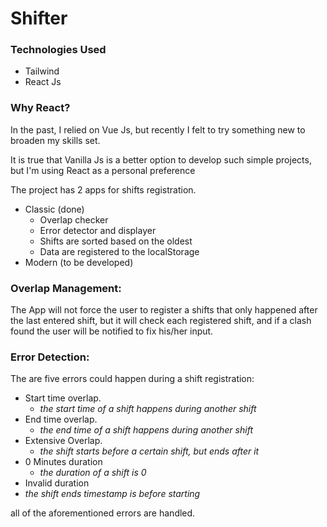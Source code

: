 # Shifter

### Technologies Used

- Tailwind
- React Js

### Why React?

In the past, I relied on Vue Js, but recently I felt to try something new to broaden my skills set.

It is true that Vanilla Js is a better option to develop such simple projects, but I'm using React as a personal preference

The project has 2 apps for shifts registration.

- Classic (done)
  - Overlap checker
  - Error detector and displayer
  - Shifts are sorted based on the oldest
  - Data are registered to the localStorage
- Modern (to be developed)

### **Overlap Management:**

The App will not force the user to register a shifts that only happened after the last entered shift, but it will check each registered shift, and if a clash found the user will be notified to fix his/her input.

### **Error Detection:**

The are five errors could happen during a shift registration:

- Start time overlap.
  - _the start time of a shift happens during another shift_
- End time overlap.
  - _the end time of a shift happens during another shift_
- Extensive Overlap.
  - _the shift starts before a certain shift, but ends after it_
- 0 Minutes duration
  - _the duration of a shift is 0_
- Invalid duration
- _the shift ends timestamp is before starting_

all of the aforementioned errors are handled.
